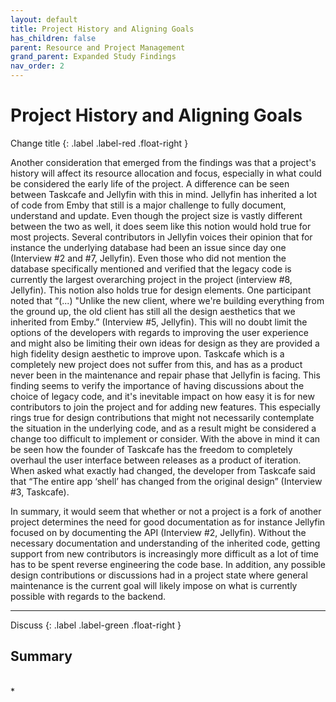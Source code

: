 ```yaml
---
layout: default
title: Project History and Aligning Goals
has_children: false
parent: Resource and Project Management
grand_parent: Expanded Study Findings
nav_order: 2
---
```


# Project History and Aligning Goals
Change title
{: .label .label-red .float-right }

Another consideration that emerged from the findings was that a project's history will affect its resource allocation and focus, especially in what could be considered the early life of the project. A difference can be seen between Taskcafe and Jellyfin with this in mind. Jellyfin has inherited a lot of code from Emby that still is a major challenge to fully document, understand and update. Even though the project size is vastly different between the two as well, it does seem like this notion would hold true for most projects. Several contributors in Jellyfin voices their opinion that for instance the underlying database had been an issue since day one (Interview #2 and #7, Jellyfin). Even those who did not mention the database specifically mentioned and verified that the legacy code is currently the largest overarching project in the project (interview #8, Jellyfin). This notion also holds true for design elements. One participant noted that “(...) "Unlike the new client, where we're building everything from the ground up, the old client has still all the design aesthetics that we inherited from Emby.” (Interview #5, Jellyfin). This will no doubt limit the options of the developers with regards to improving the user experience and might also be limiting their own ideas for design as they are provided a high fidelity design aesthetic to improve upon. 
Taskcafe which is a completely new project does not suffer from this, and has as a product never been in the maintenance and repair phase that Jellyfin is facing. This finding seems to verify the importance of having discussions about the choice of legacy code, and it's inevitable impact on how easy it is for new contributors to join the project and for adding new features. This especially rings true for design contributions that might not necessarily contemplate the situation in the underlying code, and as a result might be considered a change too difficult to implement or consider. With the above in mind it can be seen how the founder of Taskcafe has the freedom to completely overhaul the user interface between releases as a product of iteration. When asked what exactly had changed, the developer from Taskcafe said that “The entire app ‘shell’ has changed from the original design” (Interview #3, Taskcafe).

In summary, it would seem that whether or not a project is a fork of another project determines the need for good documentation as for instance Jellyfin focused on by documenting the API (Interview #2, Jellyfin). Without the necessary documentation and understanding of the inherited code, getting support from new contributors is increasingly more difficult as a lot of time has to be spent reverse engineering the code base. In addition, any possible design contributions or discussions had in a project state where general maintenance is the current goal will likely impose on what is currently possible with regards to the backend.

---
Discuss 
{: .label .label-green .float-right }
## Summary
<br/>
*